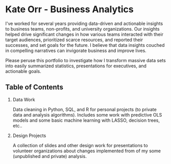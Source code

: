 # Kate Orr - Business Analytics
I've worked for several years providing data-driven and actionable insights to business teams, non-profits, and university organizations.  Our insights helped drive significant changes in how various teams interacted with their target audiences, prioritized scarce resources, and reported their successes, and set goals for the future.  I believe that data insights couched in compelling narratives can invigorate business and improve lives.

Please peruse this portfolio to investigate how I transform massive data sets into easily summarized statistics, presentations for executives, and actionable goals.

## Table of Contents
1. Data Work

   Data cleaning in Python, SQL, and R for personal projects (to private data and analysis algorithms).  Includes some work with predictive OLS models and some basic machine learning with LASSO, decision trees, etc..   

2. Design Projects

   A collection of slides and other design work for presentations to volunteer organizations about changes implemented from of my some (unpublished and private) analysis.
